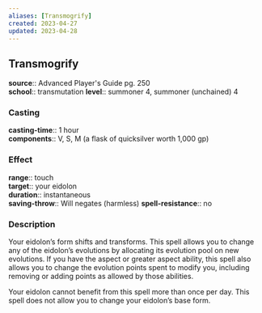 ```yaml
---
aliases: [Transmogrify]
created: 2023-04-27
updated: 2023-04-28
---
```


## Transmogrify

**source**:: Advanced Player's Guide pg. 250  
**school**:: transmutation
**level**:: summoner 4, summoner (unchained) 4

### Casting

**casting-time**:: 1 hour  
**components**:: V, S, M (a flask of quicksilver worth 1,000 gp)

### Effect

**range**:: touch  
**target**:: your eidolon  
**duration**:: instantaneous  
**saving-throw**:: Will negates (harmless)
**spell-resistance**:: no

### Description

Your eidolon’s form shifts and transforms. This spell allows you to change any of the eidolon’s evolutions by allocating its evolution pool on new evolutions. If you have the aspect or greater aspect ability, this spell also allows you to change the evolution points spent to modify you, including removing or adding points as allowed by those abilities.  
  
Your eidolon cannot benefit from this spell more than once per day. This spell does not allow you to change your eidolon’s base form.
